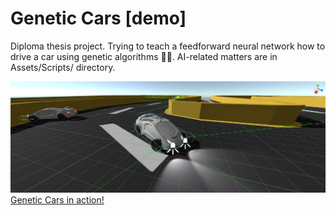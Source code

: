 # Genetic Cars [demo]
Diploma thesis project.
Trying to teach a feedforward neural network how to drive a car using genetic algorithms :man_shrugging:. AI-related matters are in Assets/Scripts/ directory.

![Genetic Cars](/demo.png)
[Genetic Cars in action!](https://youtu.be/03JmEXWPieg)